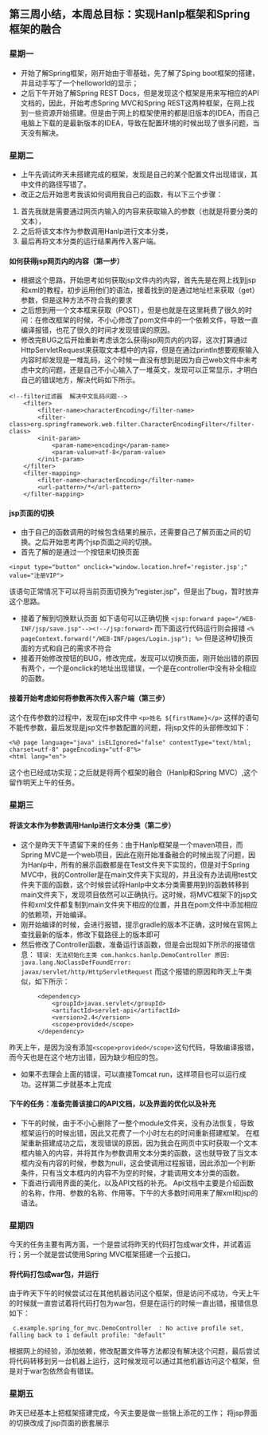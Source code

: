 ## 第三周小结，本周总目标：实现Hanlp框架和Spring框架的融合
### 星期一
- 开始了解Spring框架，刚开始由于零基础，先了解了Sping boot框架的搭建，并且动手写了一个helloworld的显示；
- 之后下午开始了解Spring REST Docs，但是发现这个框架是用来写相应的API文档的，因此，开始考虑Spring MVC和Spring REST这两种框架，在网上找到一些资源开始搭建。但是由于网上的框架使用的都是旧版本的IDEA，而自己电脑上下载的是最新版本的IDEA，导致在配置环境的时候出现了很多问题，当天没有解决。
### 星期二
- 上午先调试昨天未搭建完成的框架，发现是自己的某个配置文件出现错误，其中文件的路径写错了。
- 改正之后开始思考我该如何调用我自己的函数，有以下三个步骤：
1. 首先我就是需要通过网页内输入的内容来获取输入的参数（也就是将要分类的文本），
2. 之后将该文本作为参数调用Hanlp进行文本分类，
3. 最后再将文本分类的运行结果再传入客户端。
#### 如何获得jsp网页内的内容（第一步）
- 根据这个思路，开始思考如何获取jsp文件内的内容，首先先是在网上找到jsp和xml的教程，初步运用他们的语法，接着找到的是通过地址栏来获取（get）参数，但是这种方法不符合我的要求
- 之后想到用一个文本框来获取（POST），但是也就是在这里耗费了很久的时间：在修改框架的时候，不小心修改了pom文件中的一个依赖文件，导致一直编译报错，也花了很久的时间才发现错误的原因。
- 修改完BUG之后开始重新考虑该怎么获得jsp网页内的内容，这次打算通过HttpServletRequest来获取文本框中的内容，但是在通过println想要观察输入内容时却发现是一堆乱码，这个时候一直没有想到是因为自己web文件中未考虑中文的问题，还是自己不小心输入了一堆英文，发现可以正常显示，才明白自己的错误地方，解决代码如下所示。

```
<!--filter过滤器  解决中文乱码问题-->
    <filter>
        <filter-name>characterEncoding</filter-name>
        <filter-class>org.springframework.web.filter.CharacterEncodingFilter</filter-class>
        <init-param>
            <param-name>encoding</param-name>
            <param-value>utf-8</param-value>
        </init-param>
    </filter>
    <filter-mapping>
        <filter-name>characterEncoding</filter-name>
        <url-pattern>/*</url-pattern>
    </filter-mapping>
```
#### jsp页面的切换
- 由于自己的函数调用的时候包含结果的展示，还需要自己了解页面之间的切换。之后开始思考两个jsp页面之间的切换。
- 首先了解的是通过一个按钮来切换页面
```
<input type="button" onclick="window.location.href='register.jsp';" value="注册VIP">
```
该语句正常情况下可以将当前页面切换为“register.jsp”，但是出了bug，暂时放弃这个思路。
- 接着了解到切换默认页面
如下语句可以正确切换
`<jsp:forward page="/WEB-INF/jsp/save.jsp"--><!--/jsp:forward>`
而下面这行代码运行则会报错
`<% pageContext.forward("/WEB-INF/pages/Login.jsp"); %>`
但是这种切换页面的方式和自己的需求不符合
- 接着开始修改按钮的BUG，修改完成，发现可以切换页面，刚开始出错的原因有两个，一个是onclick的地址出现错误，一个是在controller中没有补全相应的函数。
#### 接着开始考虑如何将参数再次传入客户端（第三步）
这个在传参数的过程中，发现在jsp文件中
`<p>姓名 ${firstName}</p>`
这样的语句不能传参数，最后发现是jsp文件参数配置的问题，将jsp文件的头部修改如下：

```
<%@ page language="java" isELIgnored="false" contentType="text/html; charset=utf-8" pageEncoding="utf-8"%>
<html lang="en">
```
这个也已经成功实现；之后就是将两个框架的融合（Hanlp和Spring MVC）,这个留作明天上午的任务。
### 星期三
#### 将该文本作为参数调用Hanlp进行文本分类（第二步）
- 这个是昨天下午遗留下来的任务：由于Hanlp框架是一个maven项目，而Spring MVC是一个web项目，因此在刚开始准备融合的时候出现了问题，因为Hanlp中，所有的展示函数都是在Test文件夹下实现的，但是对于Spring MVC中，我的Controller是在main文件夹下实现的，并且没有办法调用test文件夹下面的函数，这个时候尝试将Hanlp中文本分类需要用到的函数转移到main文件夹下，发现项目依然可以正确执行。这时候，将MVC框架下的jsp文件和xml文件都复制到main文件夹下相应的位置，并且在pom文件中添加相应的依赖项，开始编译。
- 刚开始编译的时候，会进行报错，提示gradle的版本不正确，这时候在官网上查找最新的版本，修改下载路径上的版本即可
- 然后修改了Controller函数，准备运行该函数，但是会出现如下所示的报错信息：
`错误: 无法初始化主类 com.hankcs.hanlp.DemoController 原因: java.lang.NoClassDefFoundError: javax/servlet/http/HttpServletRequest`
而这个报错的原因和昨天上午类似，如下所示：
```
        <dependency>
            <groupId>javax.servlet</groupId>
            <artifactId>servlet-api</artifactId>
            <version>2.4</version>
            <scope>provided</scope>
        </dependency>
```
昨天上午，是因为没有添加`<scope>provided</scope>`这句代码，导致编译报错，而今天也是在这个地方出错，因为缺少相应的包。
- 如果不去理会上面的错误，可以直接Tomcat run，这样项目也可以运行成功。这样第二步就基本上完成
#### 下午的任务：准备完善该接口的API文档，以及界面的优化以及补充
- 下午的时候，由于不小心删除了一整个module文件夹，没有办法恢复，导致框架运行的时候出错，因此又花费了一个小时左右的时间重新搭建框架。
在框架重新搭建成功之后，发现错误的原因，因为我会在网页中实时获取一个文本框内输入的内容，并将其作为参数调用文本分类的函数，这也就导致了当文本框内没有内容的时候，参数为null，这会使调用过程报错，因此添加一个判断条件，只有当文本框内的内容不为空的时候，才能调用文本分类的函数。
- 下面进行调用界面的美化，以及API文档的补充。
Api文档中主要是介绍函数的名称，作用、参数的名称、作用等。下午的大多数时间用来了解xml和jsp的语法。
### 星期四
今天的任务主要有两方面，一个是尝试将昨天的代码打包成war文件，并试着运行；另一个就是尝试使用Spring MVC框架搭建一个云接口。
#### 将代码打包成war包，并运行
由于昨天下午的时候尝试过在其他机器访问这个框架，但是访问不成功，今天上午的时候就一直尝试着将代码打包为war包，但是在运行的时候一直出错，报错信息如下：
```
 c.example.spring_for_mvc.DemoController  : No active profile set, falling back to 1 default profile: "default"
```
根据网上的经验，添加依赖，修改配置文件等方法都没有解决这个问题，最后尝试将代码转移到另一台机器上运行，这时候发现可以通过其他机器访问这个框架，但是对于war包依然会有错误。
### 星期五
昨天已经基本上把框架搭建完成，今天主要是做一些锦上添花的工作；
将jsp界面的切换改成了jsp页面的嵌套展示
